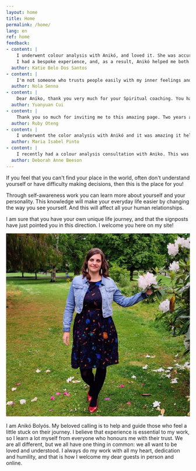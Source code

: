 ```yaml
---
layout: home
title: Home
permalink: /home/
lang: en
ref: home
feedback:
- content: |
    I underwent colour analysis with Anikó, and loved it. She was accurate, sensitive and very courteous.<br/><br/>
    I had a bespoke experience, and, as a result, Anikó helped me both personally and professionally. I came out reenergised, and with useful advice. I totally recommend her services.
  author: Katie Belo Dos Santos
- content: |
    I'm not someone who trusts people easily with my inner feelings and thoughts, except when I meet someone with such a bright light that you feel like you've known each other for a long time. Anikó is such a person. First she was my English language student, then friend, and now my very talented spiritual coach. I'm lucky to have her in my life and highly recommended her services to anyone seeking some guidance and clarity from a competent and reliable person. Love you, Anikó 🥰🌹🥰
  author: Nola Senna
- content: |
    Dear Aniko, thank you very much for your Spiritual coaching. You have given me a lot of positive information and help. Love you.😘
  author: Yuanyuan Cui
- content: |
    Thank you so much for inviting me to this amazing page. Two years ago I would have just passed on this because I never believed in cards. But today, am all excited because of my personal experiences I’ve had with the cards, thanks to you. I hope everyone gets to give this a try even if it’s for curiosity sake. Love you ❤️
  author: Ruby Oteng
- content: |
    I underwent the color analysis with Anikó and it was amazing it helped me to know more about myself. I totally recommend her services. She is highly professional and an incredible and lovely Woman.
  author: Maria Isabel Pinto
- content: |
    I recently had a colour analysis consultation with Aniko. This was a completely new experience for me so I was very excited about the results. Aniko gave me a detailed analysis which was fully explained. It was spot on and gave me a real insight into my personality and really helped me. I would fully recommend it to anyone.
  author: Deborah Anne Beeson
---
```


If you feel that you can't find your place in the world, often don't understand yourself or have difficulty making decisions, then this is the place for you!

Through self-awareness work you can learn more about yourself and your personality. This knowledge will make your everyday life easier by changing the way you see yourself. And this will affect all your human relationships.

I am sure that you have your own unique life journey, and that the signposts have just pointed you in this direction. I welcome you here on my site!

![](/assets/img/aniko.jpg)

I am Anikó Bolyós. My beloved calling is to help and guide those who feel a little stuck on their journey. I believe that experience is essential to my work, so I learn a lot myself from everyone who honours me with their trust. We are all different, but we all have one thing in common: we all want to be loved and understood. I always do my work with all my heart, dedication and humility, and that is how I welcome my dear guests in person and online.
